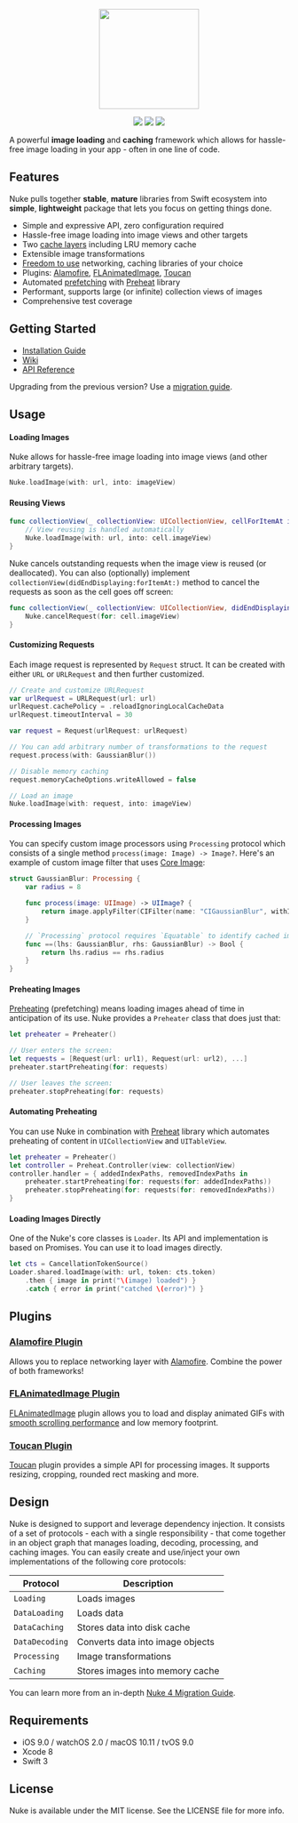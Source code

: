 <p align="center"><img src="https://cloud.githubusercontent.com/assets/1567433/13918338/f8670eea-ef7f-11e5-814d-f15bdfd6b2c0.png" height="180"/>

<p align="center">
<a href="https://cocoapods.org"><img src="https://img.shields.io/cocoapods/v/Nuke.svg"></a>
<a href="https://github.com/Carthage/Carthage"><img src="https://img.shields.io/badge/Carthage-compatible-4BC51D.svg?style=flat"></a>
<a href="http://cocoadocs.org/docsets/Nuke"><img src="https://img.shields.io/cocoapods/p/Nuke.svg?style=flat)"></a>
</p>

A powerful **image loading** and **caching** framework which allows for hassle-free image loading in your app - often in one line of code.

## <a name="h_features"></a>Features

Nuke pulls together **stable**, **mature** libraries from Swift ecosystem into **simple**, **lightweight** package that lets you focus on getting things done.

- Simple and expressive API, zero configuration required
- Hassle-free image loading into image views and other targets
- Two [cache layers](https://kean.github.io/blog/image-caching) including LRU memory cache
- Extensible image transformations
- [Freedom to use](#h_design) networking, caching libraries of your choice
- Plugins: [Alamofire](https://github.com/kean/Nuke-Alamofire-Plugin), [FLAnimatedImage](https://github.com/kean/Nuke-AnimatedImage-Plugin), [Toucan](https://github.com/kean/Nuke-Toucan-Plugin)
- Automated [prefetching](https://kean.github.io/blog/image-preheating) with [Preheat](https://github.com/kean/Preheat) library
- Performant, supports large (or infinite) collection views of images
- Comprehensive test coverage


## <a name="h_getting_started"></a>Getting Started

- [Installation Guide](https://github.com/kean/Nuke/blob/master/Documentation/Guides/Installation%20Guide.md)
- [Wiki](https://github.com/kean/Nuke/blob/master/Documentation/)
- [API Reference](http://cocoadocs.org/docsets/Nuke/4.0/)

Upgrading from the previous version? Use a [migration guide](https://github.com/kean/Nuke/blob/master/Documentation/Migrations).


## <a name="h_usage"></a>Usage

#### Loading Images

Nuke allows for hassle-free image loading into image views (and other arbitrary targets).

```swift
Nuke.loadImage(with: url, into: imageView)
```

#### Reusing Views

```swift
func collectionView(_ collectionView: UICollectionView, cellForItemAt indexPath: IndexPath) -> UICollectionViewCell {
    // View reusing is handled automatically
    Nuke.loadImage(with: url, into: cell.imageView)
}
```

Nuke cancels outstanding requests when the image view is reused (or deallocated). You can also (optionally) implement `collectionView(didEndDisplaying:forItemAt:)` method to cancel
the requests as soon as the cell goes off screen:

```swift
func collectionView(_ collectionView: UICollectionView, didEndDisplaying cell: UICollectionViewCell, forItemAt indexPath: IndexPath) {
    Nuke.cancelRequest(for: cell.imageView)
}
```

#### Customizing Requests

Each image request is represented by `Request` struct. It can be created with either `URL` or `URLRequest` and then further customized.

```swift
// Create and customize URLRequest
var urlRequest = URLRequest(url: url)
urlRequest.cachePolicy = .reloadIgnoringLocalCacheData
urlRequest.timeoutInterval = 30

var request = Request(urlRequest: urlRequest)

// You can add arbitrary number of transformations to the request
request.process(with: GaussianBlur())

// Disable memory caching
request.memoryCacheOptions.writeAllowed = false

// Load an image
Nuke.loadImage(with: request, into: imageView)
```


#### Processing Images

You can specify custom image processors using `Processing` protocol which consists of a single method `process(image: Image) -> Image?`. Here's an example of custom image filter that uses [Core Image](https://github.com/kean/Nuke/blob/master/Documentation/Guides/Core%20Image%20Integration%20Guide.md):

```swift
struct GaussianBlur: Processing {
    var radius = 8

    func process(image: UIImage) -> UIImage? {
        return image.applyFilter(CIFilter(name: "CIGaussianBlur", withInputParameters: ["inputRadius" : self.radius]))
    }

    // `Processing` protocol requires `Equatable` to identify cached images
    func ==(lhs: GaussianBlur, rhs: GaussianBlur) -> Bool {
        return lhs.radius == rhs.radius
    }
}
```


#### Preheating Images

[Preheating](https://kean.github.io/blog/image-preheating) (prefetching) means loading images ahead of time in anticipation of its use. Nuke provides a `Preheater` class that does just that:

```swift
let preheater = Preheater()

// User enters the screen:
let requests = [Request(url: url1), Request(url: url2), ...]
preheater.startPreheating(for: requests)

// User leaves the screen:
preheater.stopPreheating(for: requests)
```


#### Automating Preheating

You can use Nuke in combination with [Preheat](https://github.com/kean/Preheat) library which automates preheating of content in `UICollectionView` and `UITableView`.

```swift
let preheater = Preheater()
let controller = Preheat.Controller(view: collectionView)
controller.handler = { addedIndexPaths, removedIndexPaths in
    preheater.startPreheating(for: requests(for: addedIndexPaths))
    preheater.stopPreheating(for: requests(for: removedIndexPaths))
}
```


#### Loading Images Directly

One of the Nuke's core classes is `Loader`. Its API and implementation is based on Promises. You can use it to load images directly.

```swift
let cts = CancellationTokenSource()
Loader.shared.loadImage(with: url, token: cts.token)
    .then { image in print("\(image) loaded") }
    .catch { error in print("catched \(error)") }
```

## Plugins<a name="h_plugins"></a>

### [Alamofire Plugin](https://github.com/kean/Nuke-Alamofire-Plugin)

Allows you to replace networking layer with [Alamofire](https://github.com/Alamofire/Alamofire). Combine the power of both frameworks!

### [FLAnimatedImage Plugin](https://github.com/kean/Nuke-AnimatedImage-Plugin)

[FLAnimatedImage](https://github.com/Flipboard/FLAnimatedImage) plugin allows you to load and display animated GIFs with [smooth scrolling performance](https://www.youtube.com/watch?v=fEJqQMJrET4) and low memory footprint.

### [Toucan Plugin](https://github.com/kean/Nuke-Toucan-Plugin)

[Toucan](https://github.com/gavinbunney/Toucan) plugin provides a simple API for processing images. It supports resizing, cropping, rounded rect masking and more.


## Design<a name="h_design"></a>

Nuke is designed to support and leverage dependency injection. It consists of a set of protocols - each with a single responsibility - that come together in an object graph that manages loading, decoding, processing, and caching images. You can easily create and use/inject your own implementations of the following core protocols:

|Protocol|Description|
|--------|-----------|
|`Loading`|Loads images|
|`DataLoading`|Loads data|
|`DataCaching`|Stores data into disk cache|
|`DataDecoding`|Converts data into image objects|
|`Processing`|Image transformations|
|`Caching`|Stores images into memory cache|

You can learn more from an in-depth [Nuke 4 Migration Guide](https://github.com/kean/Nuke/blob/master/Documentation/Migrations/Nuke%204%20Migration%20Guide.md).


## Requirements<a name="h_requirements"></a>

- iOS 9.0 / watchOS 2.0 / macOS 10.11 / tvOS 9.0
- Xcode 8
- Swift 3


## License

Nuke is available under the MIT license. See the LICENSE file for more info.
